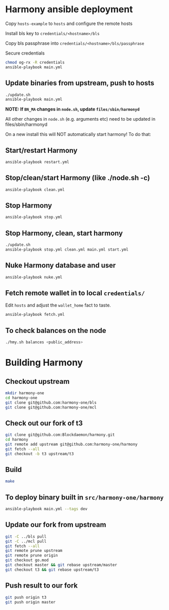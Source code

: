 # Harmony ansible deployment

Copy `hosts-example` to `hosts` and configure the remote hosts

Install bls key to `credentials/<hostname>/bls`

Copy bls passphrase into `credentials/<hostname>/bls/passphrase`

Secure credentials

```bash
chmod og-rx -R credentials
ansible-playbook main.yml
```

## Update binaries from upstream, push to hosts

```bash
./update.sh
ansible-playbook main.yml
```

**NOTE: If `BN_MA` changes in `node.sh`, update `files/sbin/harmonyd`**

All other changes in `node.sh` (e.g. arguments etc) need to be updated in files/sbin/harmonyd

On a new install this will NOT automatically start harmony! To do that:

## Start/restart Harmony

```bash
ansible-playbook restart.yml
```

## Stop/clean/start Harmony (like ./node.sh -c)

```bash
ansible-playbook clean.yml
```

## Stop Harmony

```bash
ansible-playbook stop.yml
```

## Stop Harmony, clean, start harmony

```bash
./update.sh
ansible-playbook stop.yml clean.yml main.yml start.yml
```

## Nuke Harmony database and user

```bash
ansible-playbook nuke.yml
```

## Fetch remote wallet in to local `credentials/`

Edit `hosts` and adjust the `wallet_home` fact to taste.

```bash
ansible-playbook fetch.yml
```

## To check balances on the node

```bash
./hmy.sh balances <public_address>
```

# Building Harmony

## Checkout upstream

```bash
mkdir harmony-one
cd harmony-one
git clone git@github.com:harmony-one/bls
git clone git@github.com:harmony-one/mcl
```

## Check out our fork of t3

```bash
git clone git@github.com:Blockdaemon/harmony.git
cd harmony
git remote add upstream git@github.com:harmony-one/harmony
git fetch --all
git checkout -b t3 upstream/t3
```

## Build

```bash
make
```

## To deploy binary built in `src/harmony-one/harmony`

```bash
ansible-playbook main.yml --tags dev
```

## Update our fork from upstream

``` bash
git -C ../bls pull
git -C ../mcl pull
git fetch --all
git remote prune upstream
git remote prune origin
git checkout go.mod
git checkout master && git rebase upstream/master
git checkout t3 && git rebase upstream/t3
```

## Push result to our fork

```bash
git push origin t3
git push origin master
```
